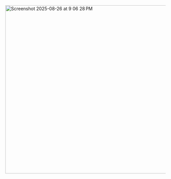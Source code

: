 <img width="692" height="528" alt="Screenshot 2025-08-26 at 9 06 28 PM" src="https://github.com/user-attachments/assets/eed74bcf-3b6e-479e-8892-f0e7c423c32b" />
